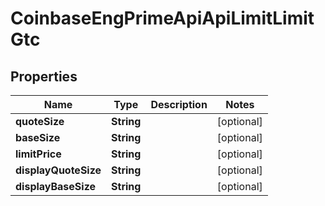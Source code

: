 
# CoinbaseEngPrimeApiApiLimitLimitGtc

## Properties
Name | Type | Description | Notes
------------ | ------------- | ------------- | -------------
**quoteSize** | **String** |  |  [optional]
**baseSize** | **String** |  |  [optional]
**limitPrice** | **String** |  |  [optional]
**displayQuoteSize** | **String** |  |  [optional]
**displayBaseSize** | **String** |  |  [optional]




